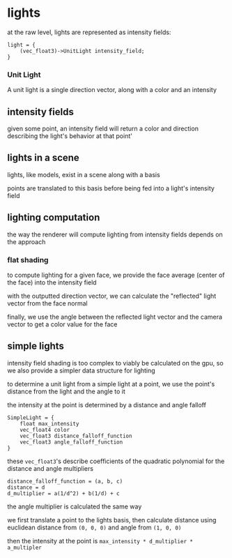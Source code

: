 # lights

at the raw level, lights are represented as intensity fields:

```
light = {
    (vec_float3)->UnitLight intensity_field;
}
```

### Unit Light

A unit light is a single direction vector, along with a color and an intensity

## intensity fields

given some point, an intensity field will return a color and direction describing the light's behavior at that point'

## lights in a scene

lights, like models, exist in a scene along with a basis

points are translated to this basis before being fed into a light's intensity field

## lighting computation

the way the renderer will compute lighting from intensity fields depends on the approach

### flat shading

to compute lighting for a given face, we provide the face average (center of the face) into the intensity field

with the outputted direction vector, we can calculate the "reflected" light vector from the face normal

finally, we use the angle between the reflected light vector and the camera vector to get a color value for the face


## simple lights

intensity field shading is too complex to viably be calculated on the gpu, so we also provide a simpler data structure for lighting

to determine a unit light from a simple light at a point, we use the point's distance from the light and the angle to it

the intensity at the point is determined by a distance and angle falloff

```
SimpleLight = {
    float max_intensity
    vec_float4 color
    vec_float3 distance_falloff_function
    vec_float3 angle_falloff_function
}
```

these `vec_float3`'s describe coefficients of the quadratic polynomial for the distance and angle multipliers

```
distance_falloff_function = (a, b, c)
distance = d
d_multiplier = a(1/d^2) + b(1/d) + c
```

the angle multiplier is calculated the same way

we first translate a point to the lights basis, then calculate distance using euclidean distance from `(0, 0, 0)` and angle from `(1, 0, 0)`

then the intensity at the point is `max_intensity * d_multiplier * a_multipler`
